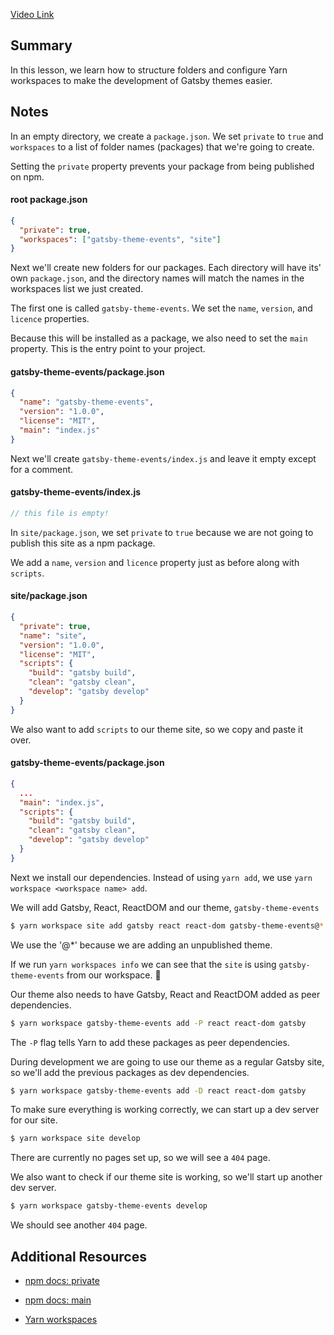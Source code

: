 [Video Link](https://egghead.io/lessons/gatsby-set-up-yarn-workspaces-for-gatsby-theme-development)

## Summary

In this lesson, we learn how to structure folders and configure Yarn workspaces to make the development of Gatsby themes easier.

## Notes

In an empty directory, we create a `package.json`. We set `private` to `true` and `workspaces` to a list of folder names (packages) that we're going to create.

Setting the `private` property prevents your package from being published on npm.

#### root package.json

```json
{
  "private": true,
  "workspaces": ["gatsby-theme-events", "site"]
}
```

Next we'll create new folders for our packages. Each directory will have its' own `package.json`, and the directory names will match the names in the workspaces list we just created.

The first one is called `gatsby-theme-events`. We set the `name`, `version`, and `licence` properties.

Because this will be installed as a package, we also need to set the `main` property. This is the entry point to your project.

#### gatsby-theme-events/package.json

```json
{
  "name": "gatsby-theme-events",
  "version": "1.0.0",
  "license": "MIT",
  "main": "index.js"
}
```

Next we'll create `gatsby-theme-events/index.js` and leave it empty except for a comment.

#### gatsby-theme-events/index.js

```js
// this file is empty!
```

In `site/package.json`, we set `private` to `true` because we are not going to publish this site as a npm package.

We add a `name`, `version` and `licence` property just as before along with `scripts`.

#### site/package.json

```json
{
  "private": true,
  "name": "site",
  "version": "1.0.0",
  "license": "MIT",
  "scripts": {
    "build": "gatsby build",
    "clean": "gatsby clean",
    "develop": "gatsby develop"
  }
}
```

We also want to add `scripts` to our theme site, so we copy and paste it over.

#### gatsby-theme-events/package.json

```json
{
  ...
  "main": "index.js",
  "scripts": {
    "build": "gatsby build",
    "clean": "gatsby clean",
    "develop": "gatsby develop"
  }
}
```

Next we install our dependencies. Instead of using `yarn add`, we use `yarn workspace <workspace name> add`.

We will add Gatsby, React, ReactDOM and our theme, `gatsby-theme-events`

```bash
$ yarn workspace site add gatsby react react-dom gatsby-theme-events@*
```

We use the '@\*' because we are adding an unpublished theme.

If we run `yarn workspaces info` we can see that the `site` is using `gatsby-theme-events` from our workspace. 🎉

Our theme also needs to have Gatsby, React and ReactDOM added as peer dependencies.

```bash
$ yarn workspace gatsby-theme-events add -P react react-dom gatsby
```

The `-P` flag tells Yarn to add these packages as peer dependencies.

During development we are going to use our theme as a regular Gatsby site, so we'll add the previous packages as dev dependencies.

```bash
$ yarn workspace gatsby-theme-events add -D react react-dom gatsby
```

To make sure everything is working correctly, we can start up a dev server for our site.

```bash
$ yarn workspace site develop
```

There are currently no pages set up, so we will see a `404` page.

We also want to check if our theme site is working, so we'll start up another dev server.

```bash
$ yarn workspace gatsby-theme-events develop
```

We should see another `404` page.

## Additional Resources

- [npm docs: private](https://docs.npmjs.com/files/package.json#private)

- [npm docs: main](https://docs.npmjs.com/files/package.json#main)

- [Yarn workspaces](https://classic.yarnpkg.com/en/docs/workspaces/)
